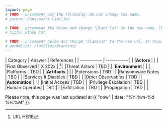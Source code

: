 ```yaml
---
layout: page
# TODO - uncomment out the following. Do not change the name.
# parent: Ransomware Families

# TODO - uncomment the below and change "Black Cat" to the new name. This will be shown in the menu.
# title: Black Cat

# TODO - uncomment below and change "blackcat" to the new url. It should be all lower case and no spaces
# permalink: /families/blackcat/
---
```


| Category | Answer | References | 
| ----------- | ----------- | | 
|**Actors** | | |
|First Observed | X 202x | [^1] |
|Threat Actors | TBD | |
|**Environment** | | |
|Platforms | TBD | |
|**Artifacts** | | |
|Extensions | TBD | |
|Ransomware Notes | TBD | |
|Services It Disables | TBD | |
|Other Observables | TBD | |
|**Automation** | | |
|Initial Access | TBD |  |
|Privilege Escalation | TBD | |
|Human Operated | TBD | |
|Exfiltration | TBD | |
|Propagation | TBD | |


[^1]: URL HERE



Please note, this page was last updated at {{ "now" | date: "%Y-%m-%d %H:%M" }}.

